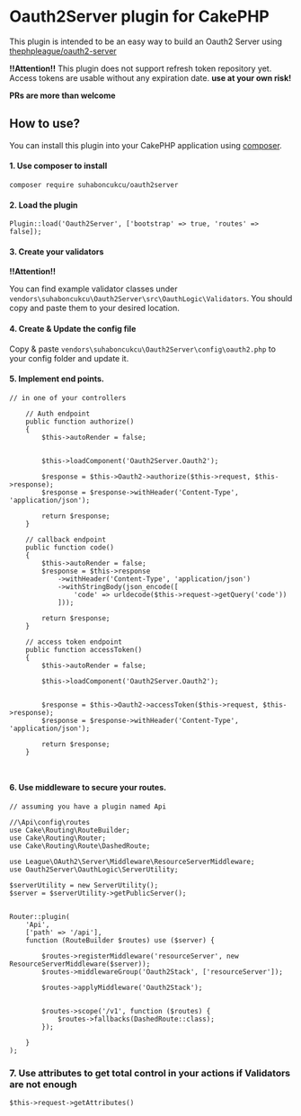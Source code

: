 # Oauth2Server plugin for CakePHP

This plugin is intended to be an easy way to build an Oauth2 Server using [thephpleague/oauth2-server](http://oauth2.thephpleague.com/)

**!!Attention!!**
This plugin does not support refresh token repository yet. Access tokens are usable without any
expiration date. **use at your own risk!**

**PRs are more than welcome**

## How to use?

You can install this plugin into your CakePHP application using [composer](http://getcomposer.org).

#### 1. Use composer to install 

```
composer require suhaboncukcu/oauth2server
```

#### 2. Load the plugin

```
Plugin::load('Oauth2Server', ['bootstrap' => true, 'routes' => false]);
```

#### 3. Create your validators

**!!Attention!!** 

You can find example validator classes under `vendors\suhaboncukcu\Oauth2Server\src\OauthLogic\Validators`. 
You should copy and paste them to your desired location.

#### 4. Create & Update the config file

Copy & paste `vendors\suhaboncukcu\Oauth2Server\config\oauth2.php` to your config folder and update it. 

#### 5. Implement end points. 

```
// in one of your controllers

    // Auth endpoint 
    public function authorize()
    {
        $this->autoRender = false;


        $this->loadComponent('Oauth2Server.Oauth2');

        $response = $this->Oauth2->authorize($this->request, $this->response);
        $response = $response->withHeader('Content-Type', 'application/json');

        return $response;
    }
    
    // callback endpoint
    public function code()
    {
        $this->autoRender = false;
        $response = $this->response
            ->withHeader('Content-Type', 'application/json')
            ->withStringBody(json_encode([
                'code' => urldecode($this->request->getQuery('code'))
            ]));

        return $response;
    }
    
    // access token endpoint
    public function accessToken()
    {
        $this->autoRender = false;

        $this->loadComponent('Oauth2Server.Oauth2');


        $response = $this->Oauth2->accessToken($this->request, $this->response);
        $response = $response->withHeader('Content-Type', 'application/json');

        return $response;
    }
    
    
``` 

#### 6. Use middleware to secure your routes. 

```
// assuming you have a plugin named Api 

//\Api\config\routes
use Cake\Routing\RouteBuilder;
use Cake\Routing\Router;
use Cake\Routing\Route\DashedRoute;

use League\OAuth2\Server\Middleware\ResourceServerMiddleware;
use Oauth2Server\OauthLogic\ServerUtility;

$serverUtility = new ServerUtility();
$server = $serverUtility->getPublicServer();


Router::plugin(
    'Api',
    ['path' => '/api'],
    function (RouteBuilder $routes) use ($server) {

        $routes->registerMiddleware('resourceServer', new ResourceServerMiddleware($server));
        $routes->middlewareGroup('Oauth2Stack', ['resourceServer']);

        $routes->applyMiddleware('Oauth2Stack');


        $routes->scope('/v1', function ($routes) {
            $routes->fallbacks(DashedRoute::class);
        });

    }
);

```

### 7. Use attributes to get total control in your actions if Validators are not enough
`$this->request->getAttributes()`





